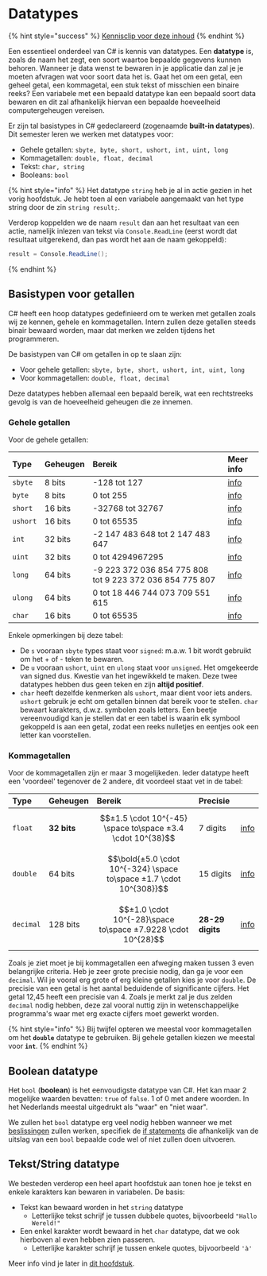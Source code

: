 # Datatypes

{% hint style="success" %}
[Kennisclip voor deze inhoud](https://ap.cloud.panopto.eu/Panopto/Pages/Viewer.aspx?id=d04cb0f0-0fdf-48ab-8dac-acdd00a45b16)
{% endhint %}

Een essentieel onderdeel van C\# is kennis van datatypes. Een **datatype** is, zoals de naam het zegt, een soort waartoe bepaalde gegevens kunnen behoren. Wanneer je data wenst te bewaren in je applicatie dan zal je je moeten afvragen wat voor soort data het is. Gaat het om een getal, een geheel getal, een kommagetal, een stuk tekst of misschien een binaire reeks? Een variabele met een bepaald datatype kan een bepaald soort data bewaren en dit zal afhankelijk hiervan een bepaalde hoeveelheid computergeheugen vereisen.

Er zijn tal basistypes in C\# gedeclareerd \(zogenaamde **built-in datatypes**\). Dit semester leren we werken met datatypes voor:

* Gehele getallen: `sbyte, byte, short, ushort, int, uint, long`
* Kommagetallen: `double, float, decimal`
* Tekst: `char, string`
* Booleans: `bool`

{% hint style="info" %}
Het datatype `string` heb je al in actie gezien in het vorig hoofdstuk. Je hebt toen al een variabele aangemaakt van het type string door de zin `string result;`.

Verderop koppelden we de naam `result` dan aan het resultaat van een actie, namelijk inlezen van tekst via `Console.ReadLine` \(eerst wordt dat resultaat uitgerekend, dan pas wordt het aan de naam gekoppeld\):

```csharp
result = Console.ReadLine();
```
{% endhint %}

## Basistypen voor getallen

C\# heeft een hoop datatypes gedefinieerd om te werken met getallen zoals wij ze kennen, gehele en kommagetallen. Intern zullen deze getallen steeds binair bewaard worden, maar dat merken we zelden tijdens het programmeren.

De basistypen van C\# om getallen in op te slaan zijn:

* Voor gehele getallen: `sbyte, byte, short, ushort, int, uint, long`
* Voor kommagetallen: `double, float, decimal`

Deze datatypes hebben allemaal een bepaald bereik, wat een rechtstreeks gevolg is van de hoeveelheid geheugen die ze innemen.

### Gehele getallen

Voor de gehele getallen:

| **Type** | **Geheugen** | **Bereik** | **Meer info** |
| :--- | :--- | :--- | :--- |
| `sbyte` | 8 bits | -128 tot 127 | [info](https://docs.microsoft.com/en-us/dotnet/csharp/language-reference/keywords/sbyte) |
| `byte` | 8 bits | 0 tot 255 | [info](https://docs.microsoft.com/en-us/dotnet/csharp/language-reference/keywords/byte) |
| `short` | 16 bits | -32768 tot 32767 | [info](https://docs.microsoft.com/en-us/dotnet/csharp/language-reference/keywords/short) |
| `ushort` | 16 bits | 0 tot 65535 | [info](https://docs.microsoft.com/en-us/dotnet/csharp/language-reference/keywords/ushort) |
| `int` | 32 bits | -2 147 483 648 tot 2 147 483 647 | [info](https://docs.microsoft.com/en-us/dotnet/csharp/language-reference/keywords/int) |
| `uint` | 32 bits | 0 tot 4294967295 | [info](https://docs.microsoft.com/en-us/dotnet/csharp/language-reference/keywords/uint) |
| `long` | 64 bits | -9 223 372 036 854 775 808 tot 9 223 372 036 854 775 807 | [info](https://docs.microsoft.com/en-us/dotnet/csharp/language-reference/keywords/long) |
| `ulong` | 64 bits | 0 tot 18 446 744 073 709 551 615 | [info](https://docs.microsoft.com/en-us/dotnet/csharp/language-reference/keywords/long) |
| `char` | 16 bits | 0 tot 65535 | [info](https://docs.microsoft.com/en-us/dotnet/csharp/language-reference/keywords/char) |

Enkele opmerkingen bij deze tabel:

* De `s` vooraan `sbyte` types staat voor `signed`: m.a.w. 1 bit wordt gebruikt om het + of - teken te bewaren. 
* De `u` vooraan `ushort`, `uint` en `ulong` staat voor `unsigned`. Het omgekeerde van signed dus. Kwestie van het ingewikkeld te maken. Deze twee datatypes hebben dus geen teken en zijn **altijd positief**.
* `char` heeft dezelfde kenmerken als `ushort`, maar dient voor iets anders. `ushort` gebruik je echt om getallen binnen dat bereik voor te stellen. `char` bewaart karakters, d.w.z. symbolen zoals letters. Een beetje vereenvoudigd kan je stellen dat er een tabel is waarin elk symbool gekoppeld is aan een getal, zodat een reeks nulletjes en eentjes ook een letter kan voorstellen.

### Kommagetallen

Voor de kommagetallen zijn er maar 3 mogelijkeden. Ieder datatype heeft een 'voordeel' tegenover de 2 andere, dit voordeel staat vet in de tabel:

| **Type** | **Geheugen** | **Bereik** | **Precisie** |  |
| :--- | :--- | :--- | :--- | :--- |
| `float` | **32 bits** | $$±1.5 \cdot 10^{-45} \space to\space ±3.4 \cdot 10^{38}$$  | 7 digits | [info](https://docs.microsoft.com/en-us/dotnet/csharp/language-reference/keywords/float) |
| `double` | 64 bits | $$\bold{±5.0 \cdot 10^{-324} \space to\space ±1.7 \cdot 10^{308}}$$ | 15 digits | [info](https://docs.microsoft.com/en-us/dotnet/csharp/language-reference/keywords/double) |
| `decimal` | 128 bits | $$±1.0 \cdot 10^{-28}\space to\space ±7.9228 \cdot 10^{28}$$  | **28-29 digits** | [info](https://docs.microsoft.com/en-us/dotnet/csharp/language-reference/keywords/decimal) |

Zoals je ziet moet je bij kommagetallen een afweging maken tussen 3 even belangrijke criteria. Heb je zeer grote precisie nodig, dan ga je voor een `decimal`. Wil je vooral erg grote of erg kleine getallen kies je voor `double`. De precisie van een getal is het aantal beduidende of significante cijfers. Het getal 12,45 heeft een precisie van 4. Zoals je merkt zal je dus zelden `decimal` nodig hebben, deze zal vooral nuttig zijn in wetenschappelijke programma's waar met erg exacte cijfers moet gewerkt worden.

{% hint style="info" %}
Bij twijfel opteren we meestal voor kommagetallen om het **`double`** datatype te gebruiken. Bij gehele getallen kiezen we meestal voor **`int`**.
{% endhint %}

## Boolean datatype

Het `bool` \(**boolean**\) is het eenvoudigste datatype van C\#. Het kan maar 2 mogelijke waarden bevatten: `true` of `false`. 1 of 0 met andere woorden. In het Nederlands meestal uitgedrukt als "waar" en "niet waar".

We zullen het `bool` datatype erg veel nodig hebben wanneer we met [beslissingen](../h4-beslissingen/0_beslissingen_intro.md) zullen werken, specifiek de [if statements](../h4-beslissingen/0_if.md) die afhankelijk van de uitslag van een `bool` bepaalde code wel of niet zullen doen uitvoeren.

## Tekst/String datatype

We besteden verderop een heel apart hoofdstuk aan tonen hoe je tekst en enkele karakters kan bewaren in variabelen. De basis:

* Tekst kan bewaard worden in het `string` datatype
  * Letterlijke tekst schrijf je tussen dubbele quotes, bijvoorbeeld `"Hallo Wereld!"`
* Een enkel karakter wordt bewaard in het `char` datatype, dat we ook hierboven al even hebben zien passeren.
  * Letterlijke karakter schrijf je tussen enkele quotes, bijvoorbeeld `'à'`

Meer info vind je later in [dit hoofdstuk](../h2-tekst-in-code/5_chars_strings.md).

